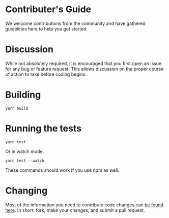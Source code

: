 # Contributer's Guide

We welcome contributions from the community and have gathered guidelines here to help you get started.

# Discussion

While not absolutely required, it is encouraged that you first open an issue for any bug or feature request. This allows discussion on the proper course of action to take before coding begins.

# Building

```
yarn build
```

# Running the tests

```
yarn test
```

Or in watch mode:

```
yarn test --watch
```

These commands should work if you use npm as well.

# Changing

Most of the information you need to contribute code changes can [be found here](https://guides.github.com/activities/contributing-to-open-source/). In short: fork, make your changes, and submit a pull request.
